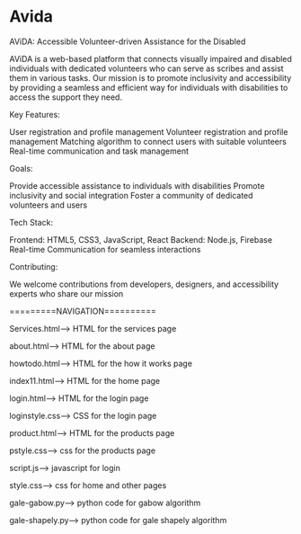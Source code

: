 # Avida
AViDA: Accessible Volunteer-driven Assistance for the Disabled

AViDA is a web-based platform that connects visually impaired and disabled individuals with dedicated volunteers who can serve as scribes and assist them in various tasks. Our mission is to promote inclusivity and accessibility by providing a seamless and efficient way for individuals with disabilities to access the support they need.

Key Features:

User registration and profile management
Volunteer registration and profile management
Matching algorithm to connect users with suitable volunteers
Real-time communication and task management

Goals:

Provide accessible assistance to individuals with disabilities
Promote inclusivity and social integration
Foster a community of dedicated volunteers and users

Tech Stack:

Frontend: HTML5, CSS3, JavaScript, React
Backend: Node.js, Firebase
Real-time Communication for seamless interactions

Contributing:

We welcome contributions from developers, designers, and accessibility experts who share our mission

=========NAVIGATION==========

Services.html--> HTML for the services page

about.html--> HTML for the about page

howtodo.html--> HTML for the how it works page

index11.html--> HTML for the home page

login.html--> HTML for the login page

loginstyle.css--> CSS for the login page

product.html--> HTML for the products page

pstyle.css--> css for the products page

script.js--> javascript for login

style.css--> css for home and other pages

gale-gabow.py--> python code for gabow algorithm

gale-shapely.py--> python code for gale shapely algorithm
